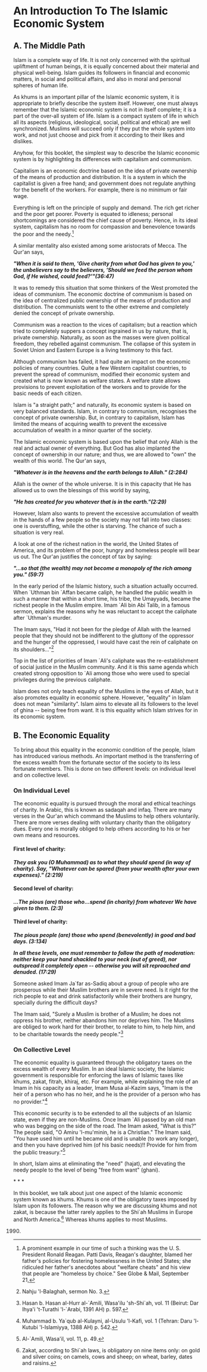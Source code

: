 An Introduction To The Islamic Economic System
==============================================

A. The Middle Path
------------------

Islam is a complete way of life. It is not only concerned with the
spiritual upliftment of human beings, it is equally concerned about
their material and physical well-being. Islam guides its followers in
financial and economic matters, in social and political affairs, and
also in moral and personal spheres of human life.

As khums is an important pillar of the Islamic economic system, it is
appropriate to briefly describe the system itself. However, one must
always remember that the Islamic economic system is not in itself
complete; it is a part of the over-all system of life. Islam is a
compact system of life in which all its aspects (religious, ideological,
social, political and ethical) are well synchronized. Muslims will
succeed only if they put the whole system into work, and not just choose
and pick from it according to their likes and dislikes.

Anyhow, for this booklet, the simplest way to describe the Islamic
economic system is by highlighting its differences with capitalism and
communism.

Capitalism is an economic doctrine based on the idea of private
ownership of the means of production and distribution. It is a system in
which the capitalist is given a free hand; and government does not
regulate anything for the benefit of the workers. For example, there is
no minimum or fair wage.

Everything is left on the principle of supply and demand. The rich get
richer and the poor get poorer. Poverty is equated to idleness; personal
shortcomings are considered the chief cause of poverty. Hence, in its
ideal system, capitalism has no room for compassion and benevolence
towards the poor and the needy.[^1]

A similar mentality also existed among some aristocrats of Mecca. The
Qur'an says,

***"When it is said to them, 'Give charity from what God has given to
you,' the unbelievers say to the believers, 'Should we feed the person
whom God, if He wished, could feed?'"(36:47)***

It was to remedy this situation that some thinkers of the West promoted
the ideas of communism. The economic doctrine of communism is based on
the idea of centralized public ownership of the means of production and
distribution. The communists went to the other extreme and completely
denied the concept of private ownership.

Communism was a reaction to the vices of capitalism; but a reaction
which tried to completely suppers a concept ingrained in us by nature,
that is, private ownership. Naturally, as soon as the masses were given
political freedom, they rebelled against communism. The collapse of this
system in Soviet Union and Eastern Europe is a living testimony to this
fact.

Although communism has failed, it had quite an impact on the economic
policies of many countries. Quite a few Western capitalist countries, to
prevent the spread of communism, modified their economic system and
created what is now known as welfare states. A welfare state allows
provisions to prevent exploitation of the workers and to provide for the
basic needs of each citizen.

Islam is "a straight path;" and naturally, its economic system is based
on very balanced standards. Islam, in contrary to communism, recognises
the concept of private ownership. But, in contrary to capitalism, Islam
has limited the means of acquiring wealth to prevent the excessive
accumulation of wealth in a minor quarter of the society.

The Islamic economic system is based upon the belief that only Allah is
the real and actual owner of everything. But God has also implanted the
concept of ownership in our nature; and thus, we are allowed to "own"
the wealth of this world. The Qur'an says,

***"Whatever is in the heavens and the earth belongs to Allah."
(2:284)***

Allah is the owner of the whole universe. It is in this capacity that He
has allowed us to own the blessings of this world by saying,

***"He has created for you whatever that is in the earth."(2:29)***

However, Islam also wants to prevent the excessive accumulation of
wealth in the hands of a few people so the society may not fall into two
classes: one is overstuffing, while the other is starving. The chance of
such a situation is very real.

A look at one of the richest nation in the world, the United States of
America, and its problem of the poor, hungry and homeless people will
bear us out. The Qur'an justifies the concept of tax by saying:

***"...so that (the wealth) may not become a monopoly of the rich among
you." (59:7)***

In the early period of the Islamic history, such a situation actually
occurred. When \`Uthman bin \`Affan became caliph, he handled the public
wealth in such a manner that within a short time, his tribe, the
Umayyads, became the richest people in the Muslim empire. Imam \`Ali bin
Abi Talib, in a famous sermon, explains the reasons why he was reluctant
to accept the caliphate after \`Uthman's murder.

The Imam says, "Had it not been for the pledge of Allah with the learned
people that they should not be indifferent to the gluttony of the
oppressor and the hunger of the oppressed, I would have cast the rein of
caliphate on its shoulders..."[^2]

Top in the list of priorities of Imam \`Ali's caliphate was the
re-establishment of social justice in the Muslim community. And it is
this same agenda which created strong opposition to \`Ali among those
who were used to special privileges during the previous caliphate.

Islam does not only teach equality of the Muslims in the eyes of Allah,
but it also promotes equality in economic sphere. However, "equality" in
Islam does not mean "similarity". Islam aims to elevate all its
followers to the level of ghina -- being free from want. It is this
equality which Islam strives for in its economic system.

B. The Economic Equality
------------------------

To bring about this equality in the economic condition of the people,
Islam has introduced various methods. An important method is the
transferring of the excess wealth from the fortunate sector of the
society to its less fortunate members. This is done on two different
levels: on individual level and on collective level.

### On Individual Level

The economic equality is pursued through the moral and ethical teachings
of charity. In Arabic, this is known as sadaqah and infaq. There are
many verses in the Qur'an which command the Muslims to help others
voluntarily. There are more verses dealing with voluntary charity than
the obligatory dues. Every one is morally obliged to help others
according to his or her own means and resources.

#### First level of charity:

***They ask you (O Muhammad) as to what they should spend (in way of
charity). Say, "Whatever can be spared (from your wealth after your own
expenses)." (2:219)***

#### Second level of charity:

***...The pious (are) those who...spend (in charity) from whatever We
have given to them. (2:3)***

#### Third level of charity:

***The pious people (are) those who spend (benevolently) in good and bad
days. (3:134)***

***In all these levels, one must remember to follow the path of
moderation: neither keep your hand shackled to your neck (out of greed),
nor outspread it completely open -- otherwise you will sit reproached
and denuded. (17:29)***

Someone asked Imam Ja\`far as-Sadiq about a group of people who are
prosperous while their Muslim brothers are in severe need. Is it right
for the rich people to eat and drink satisfactorily while their brothers
are hungry, specially during the difficult days?

The Imam said, "Surely a Muslim is brother of a Muslim; he does not
oppress his brother, neither abandons him nor deprives him. The Muslims
are obliged to work hard for their brother, to relate to him, to help
him, and to be charitable towards the needy people."[^3]

### On Collective Level

The economic equality is guaranteed through the obligatory taxes on the
excess wealth of every Muslim. In an ideal Islamic society, the Islamic
government is responsible for enforcing the laws of Islamic taxes like
khums, zakat, fitrah, khiraj, etc. For example, while explaining the
role of an Imam in his capacity as a leader, Imam Musa al-Kazim says,
"Imam is the heir of a person who has no heir, and he is the provider of
a person who has no provider."[^4]

This economic security is to be extended to all the subjects of an
Islamic state, even if they are non-Muslims. Once Imam \`Ali passed by
an old man who was begging on the side of the road. The Imam asked,
"What is this?" The people said, "O Amiru 'l-mu'minin, he is a
Christian." The Imam said, "You have used him until he became old and is
unable (to work any longer), and then you have deprived him (of his
basic needs)!! Provide for him from the public treasury."[^5]

In short, Islam aims at eliminating the "need" (hajat), and elevating
the needy people to the level of being "free from want" (ghani).

\* \* \*

In this booklet, we talk about just one aspect of the Islamic economic
system known as khums. Khums is one of the obligatory taxes imposed by
Islam upon its followers. The reason why we are discussing khums and not
zakat, is because the latter rarely applies to the Shi\`ah Muslims in
Europe and North America.[^6] Whereas khums applies to most Muslims.

[^1]: A prominent example in our time of such a thinking was the U. S.
President Ronald Reagan. Patti Davis, Reagan's daughter, blamed her
father's policies for fostering homelessness in the United States; she
ridiculed her father's anecdotes about "welfare cheats" and his view
that people are "homeless by choice." See Globe & Mail, September 21,
1990.

[^2]: Nahju 'l-Balaghah, sermon No. 3.

[^3]: Hasan b. Hasan al-Hurr al-\`Amili, Wasa'ilu 'sh-Shi\`ah, vol. 11
(Beirut: Dar Ihya'i 't-Turathi 'l-\`Arabi, 1391 AH) p. 597.

[^4]: Muhammad b. Ya\`qub al-Kulayni, al-Usulu 'l-Kafi, vol. 1 (Tehran:
Daru 'l-Kutubi 'l-Islamiyya, 1388 AH) p. 542.

[^5]: Al-\`Amili, Wasa'il, vol. 11, p. 49.

[^6]: Zakat, according to Shi\`ah laws, is obligatory on nine items
only: on gold and silver coins; on camels, cows and sheep; on wheat,
barley, dates and raisins.


